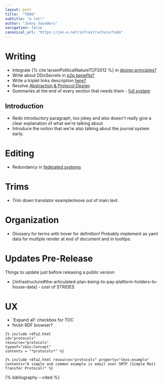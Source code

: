 ```yaml
---
layout: post
title:  "TODO"
subtitle: "a lot!"
author: "Jonny Saunders"
navigation: false
canonical_url: "https://jon-e.net/infrastructure/todo"
---
```


# Writing

- Integrate {% cite larsenPoliticalNatureTCP2012 %} in [design principles?](/infrastructure#design-principles)
- Write about DDoSecrets in [p2p benefits?](/infrastructure/#the-network-is-extremely-resilient-since-the-data-is-shared-acro)
- Write a triplet links description [here?](/infrastructure/#here-would-be-a-good-time-to-describe-triplet-links-as-the-basic)
- Resolve [Abstraction & Protocol Design](/infrastructure/#abstraction--interfaces)
- Summaries at the end of every section that needs them - [full system](/infrastructure/#what-we’ve-described-is-a-nonutopian-fully-realizable-path-to-ma)

## Introduction

- Redo introductory paragraph, too jokey and also doesn't really give a clear explanation of what we're talking about
- Introduce the notion that we're also talking about the journal system early.

# Editing
- Redundancy in [federated systems](/infrastructure#federated-systems-of-language)

# Trims
- Trim down translator example/move out of main text.

# Organization
- Glossary for terms with hover for definition! Probably implement as yaml data for multiple render at end of document and in tooltips.

# Updates Pre-Release

Things to update just before releasing a public version

- [/infrastructure#the-articulated-plan-being-to-pay-platform-holders-to-house-data] - cost of STRIDES



# UX
- 'Expand all' checkbox for TOC
- finish RDF browser?

```
{% include rdfa2.html 
id="protocols"
resource="protocols" 
typeof="skos:Concept" 
contents = "*protocols*" %}

{% include rdfa2.html resource="protocols" property="skos:example" contents="A simple and common example is email over SMTP (Simple Mail Transfer Protocol)" %}
```



{% bibliography --cited %}